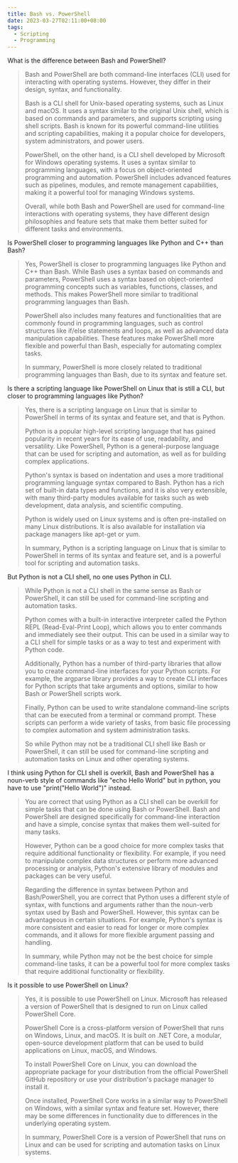 ```yaml
---
title: Bash vs. PowerShell
date: 2023-03-27T02:11:00+08:00
tags:
  - Scripting
  - Programming
---
```

What is the difference between Bash and PowerShell?

> Bash and PowerShell are both command-line interfaces (CLI) used for interacting with operating systems. However, they differ in their design, syntax, and functionality.
> 
> Bash is a CLI shell for Unix-based operating systems, such as Linux and macOS. It uses a syntax similar to the original Unix shell, which is based on commands and parameters, and supports scripting using shell scripts. Bash is known for its powerful command-line utilities and scripting capabilities, making it a popular choice for developers, system administrators, and power users.
> 
> PowerShell, on the other hand, is a CLI shell developed by Microsoft for Windows operating systems. It uses a syntax similar to programming languages, with a focus on object-oriented programming and automation. PowerShell includes advanced features such as pipelines, modules, and remote management capabilities, making it a powerful tool for managing Windows systems.
> 
> Overall, while both Bash and PowerShell are used for command-line interactions with operating systems, they have different design philosophies and feature sets that make them better suited for different tasks and environments.

Is PowerShell closer to programming languages like Python and C++ than Bash?

> Yes, PowerShell is closer to programming languages like Python and C++ than Bash. While Bash uses a syntax based on commands and parameters, PowerShell uses a syntax based on object-oriented programming concepts such as variables, functions, classes, and methods. This makes PowerShell more similar to traditional programming languages than Bash.
> 
> PowerShell also includes many features and functionalities that are commonly found in programming languages, such as control structures like if/else statements and loops, as well as advanced data manipulation capabilities. These features make PowerShell more flexible and powerful than Bash, especially for automating complex tasks.
> 
> In summary, PowerShell is more closely related to traditional programming languages than Bash, due to its syntax and feature set.

Is there a scripting language like PowerShell on Linux that is still a CLI, but closer to programming languages like Python?

> Yes, there is a scripting language on Linux that is similar to PowerShell in terms of its syntax and feature set, and that is Python.
> 
> Python is a popular high-level scripting language that has gained popularity in recent years for its ease of use, readability, and versatility. Like PowerShell, Python is a general-purpose language that can be used for scripting and automation, as well as for building complex applications.
> 
> Python's syntax is based on indentation and uses a more traditional programming language syntax compared to Bash. Python has a rich set of built-in data types and functions, and it is also very extensible, with many third-party modules available for tasks such as web development, data analysis, and scientific computing.
> 
> Python is widely used on Linux systems and is often pre-installed on many Linux distributions. It is also available for installation via package managers like apt-get or yum.
> 
> In summary, Python is a scripting language on Linux that is similar to PowerShell in terms of its syntax and feature set, and is a powerful tool for scripting and automation tasks.

But Python is not a CLI shell, no one uses Python in CLI.

> While Python is not a CLI shell in the same sense as Bash or PowerShell, it can still be used for command-line scripting and automation tasks.
> 
> Python comes with a built-in interactive interpreter called the Python REPL (Read-Eval-Print Loop), which allows you to enter commands and immediately see their output. This can be used in a similar way to a CLI shell for simple tasks or as a way to test and experiment with Python code.
> 
> Additionally, Python has a number of third-party libraries that allow you to create command-line interfaces for your Python scripts. For example, the argparse library provides a way to create CLI interfaces for Python scripts that take arguments and options, similar to how Bash or PowerShell scripts work.
> 
> Finally, Python can be used to write standalone command-line scripts that can be executed from a terminal or command prompt. These scripts can perform a wide variety of tasks, from basic file processing to complex automation and system administration tasks.
> 
> So while Python may not be a traditional CLI shell like Bash or PowerShell, it can still be used for command-line scripting and automation tasks on Linux and other operating systems.

I think using Python for CLI shell is overkill, Bash and PowerShell has a noun-verb style of commands like "echo Hello World" but in python, you have to use "print("Hello World")" instead.

> You are correct that using Python as a CLI shell can be overkill for simple tasks that can be done using Bash or PowerShell. Bash and PowerShell are designed specifically for command-line interaction and have a simple, concise syntax that makes them well-suited for many tasks.
> 
> However, Python can be a good choice for more complex tasks that require additional functionality or flexibility. For example, if you need to manipulate complex data structures or perform more advanced processing or analysis, Python's extensive library of modules and packages can be very useful.
> 
> Regarding the difference in syntax between Python and Bash/PowerShell, you are correct that Python uses a different style of syntax, with functions and arguments rather than the noun-verb syntax used by Bash and PowerShell. However, this syntax can be advantageous in certain situations. For example, Python's syntax is more consistent and easier to read for longer or more complex commands, and it allows for more flexible argument passing and handling.
> 
> In summary, while Python may not be the best choice for simple command-line tasks, it can be a powerful tool for more complex tasks that require additional functionality or flexibility.

Is it possible to use PowerShell on Linux?

> Yes, it is possible to use PowerShell on Linux. Microsoft has released a version of PowerShell that is designed to run on Linux called PowerShell Core.
> 
> PowerShell Core is a cross-platform version of PowerShell that runs on Windows, Linux, and macOS. It is built on .NET Core, a modular, open-source development platform that can be used to build applications on Linux, macOS, and Windows.
> 
> To install PowerShell Core on Linux, you can download the appropriate package for your distribution from the official PowerShell GitHub repository or use your distribution's package manager to install it.
> 
> Once installed, PowerShell Core works in a similar way to PowerShell on Windows, with a similar syntax and feature set. However, there may be some differences in functionality due to differences in the underlying operating system.
> 
> In summary, PowerShell Core is a version of PowerShell that runs on Linux and can be used for scripting and automation tasks on Linux systems.